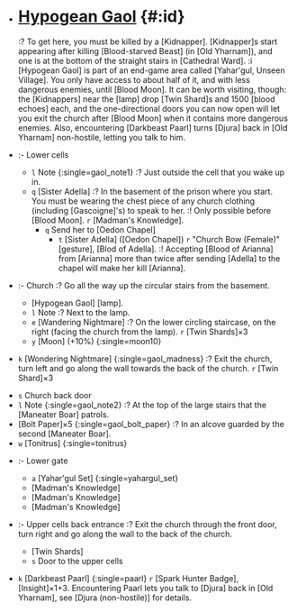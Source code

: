 + # [Hypogean Gaol](@) {#:id}
  :? To get here, you must be killed by a [Kidnapper]. [Kidnapper]s start appearing after killing [Blood-starved Beast] (in [Old Yharnam]), and one is at the bottom of the straight stairs in [Cathedral Ward].
  :i [Hypogean Gaol] is part of an end-game area called [Yahar'gul, Unseen Village]. You only have access to about half of it, and with less dangerous enemies, until [Blood Moon]. It can be worth visiting, though: the [Kidnappers] near the [lamp] drop [Twin Shard]s and 1500 [blood echoes] each, and the one-directional doors you can now open will let you exit the church after [Blood Moon] when it contains more dangerous enemies. Also, encountering [Darkbeast Paarl] turns [Djura] back in [Old Yharnam] non-hostile, letting you talk to him.

+ :- Lower cells
  - `l` Note {:single=gaol_note1}
    :? Just outside the cell that you wake up in.
  - `q` [Sister Adella]
    :? In the basement of the prison where you start. You must be wearing the chest piece of any church clothing (including [Gascoigne]'s) to speak to her.
    :! Only possible before [Blood Moon].
    `r` [Madman's Knowledge].
    - `q` Send her to [Oedon Chapel]
      - `t` [Sister Adella] ([Oedon Chapel])
        `r` "Church Bow (Female)" [gesture], [Blod of Adella].
        :! Accepting [Blood of Arianna] from [Arianna] more than twice after sending [Adella] to the chapel will make her kill [Arianna].

+ :- Church
  :? Go all the way up the circular stairs from the basement.
  - [Hypogean Gaol] [lamp].
  - `l` Note
    :? Next to the lamp.
  - `e` [Wandering Nightmare]
    :? On the lower circling staircase, on the right (facing the church from the lamp).
    `r` [Twin Shards]×3
  - `y` [Moon] (+10%) {:single=moon10}

+ `k` [Wondering Nightmare] {:single=gaol_madness}
  :? Exit the church, turn left and go along the wall towards the back of the church.
  `r` [Twin Shard]×3
- `s` Church back door
- `l` Note {:single=gaol_note2}
  :? At the top of the large stairs that the [Maneater Boar] patrols.
- [Bolt Paper]×5 {:single=gaol_bolt_paper}
  :? In an alcove guarded by the second [Maneater Boar].
- `w` [Tonitrus] {:single=tonitrus}

+ :- Lower gate
  - `a` [Yahar'gul Set] {:single=yahargul_set}
  - [Madman's Knowledge]
  - [Madman's Knowledge]
  - [Madman's Knowledge]

+ :- Upper cells back entrance
  :? Exit the church through the front door, turn right and go along the wall to the back of the church.
  - [Twin Shards]
  - `s` Door to the upper cells

- `k` [Darkbeast Paarl] {:single=paarl}
  `r` [Spark Hunter Badge], [Insight]×1+3.
  Encountering Paarl lets you talk to [Djura] back in [Old Yharnam], see [Djura (non-hostile)] for details.
  
  


